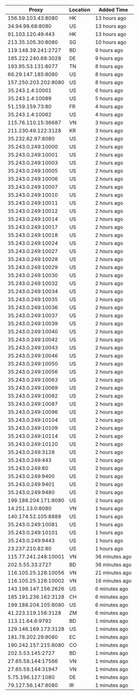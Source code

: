 | Proxy | Location | Added Time |
|---------|----------|------------|
| 156.59.103.43:8080 | HK | 13 hours ago |
| 34.94.98.68:8080 | US | 13 hours ago |
| 91.103.120.49:443 | HK | 13 hours ago |
| 213.35.105.30:8080 | SG | 10 hours ago |
| 119.148.39.241:2727 | BD | 9 hours ago |
| 185.222.240.68:3028 | DE | 9 hours ago |
| 193.95.53.131:8077 | TN | 8 hours ago |
| 66.29.147.185:8080 | US | 8 hours ago |
| 157.250.203.202:8080 | US | 8 hours ago |
| 35.243.1.4:10001 | US | 6 hours ago |
| 35.243.1.4:10089 | US | 5 hours ago |
| 51.159.159.73:80 | FR | 4 hours ago |
| 35.243.1.4:10062 | US | 4 hours ago |
| 115.76.110.15:36687 | VN | 3 hours ago |
| 211.230.49.122:3128 | KR | 3 hours ago |
| 35.232.62.97:8080 | US | 2 hours ago |
| 35.243.0.249:10000 | US | 2 hours ago |
| 35.243.0.249:10001 | US | 2 hours ago |
| 35.243.0.249:10003 | US | 2 hours ago |
| 35.243.0.249:10005 | US | 2 hours ago |
| 35.243.0.249:10006 | US | 2 hours ago |
| 35.243.0.249:10007 | US | 2 hours ago |
| 35.243.0.249:10010 | US | 2 hours ago |
| 35.243.0.249:10011 | US | 2 hours ago |
| 35.243.0.249:10012 | US | 2 hours ago |
| 35.243.0.249:10014 | US | 2 hours ago |
| 35.243.0.249:10017 | US | 2 hours ago |
| 35.243.0.249:10018 | US | 2 hours ago |
| 35.243.0.249:10024 | US | 2 hours ago |
| 35.243.0.249:10027 | US | 2 hours ago |
| 35.243.0.249:10028 | US | 2 hours ago |
| 35.243.0.249:10029 | US | 2 hours ago |
| 35.243.0.249:10030 | US | 2 hours ago |
| 35.243.0.249:10032 | US | 2 hours ago |
| 35.243.0.249:10034 | US | 2 hours ago |
| 35.243.0.249:10035 | US | 2 hours ago |
| 35.243.0.249:10036 | US | 2 hours ago |
| 35.243.0.249:10037 | US | 2 hours ago |
| 35.243.0.249:10039 | US | 2 hours ago |
| 35.243.0.249:10040 | US | 2 hours ago |
| 35.243.0.249:10042 | US | 2 hours ago |
| 35.243.0.249:10043 | US | 2 hours ago |
| 35.243.0.249:10046 | US | 2 hours ago |
| 35.243.0.249:10050 | US | 2 hours ago |
| 35.243.0.249:10056 | US | 2 hours ago |
| 35.243.0.249:10063 | US | 2 hours ago |
| 35.243.0.249:10069 | US | 2 hours ago |
| 35.243.0.249:10082 | US | 2 hours ago |
| 35.243.0.249:10087 | US | 2 hours ago |
| 35.243.0.249:10096 | US | 2 hours ago |
| 35.243.0.249:10104 | US | 2 hours ago |
| 35.243.0.249:10109 | US | 2 hours ago |
| 35.243.0.249:10114 | US | 2 hours ago |
| 35.243.0.249:10120 | US | 2 hours ago |
| 35.243.0.249:3128 | US | 2 hours ago |
| 35.243.0.249:443 | US | 2 hours ago |
| 35.243.0.249:80 | US | 2 hours ago |
| 35.243.0.249:9400 | US | 2 hours ago |
| 35.243.0.249:9401 | US | 2 hours ago |
| 35.243.0.249:9480 | US | 2 hours ago |
| 199.188.204.171:8080 | US | 2 hours ago |
| 14.251.13.0:8080 | VN | 1 hours ago |
| 140.174.52.105:8888 | US | 1 hours ago |
| 35.243.0.249:10081 | US | 1 hours ago |
| 35.243.0.249:10101 | US | 1 hours ago |
| 35.243.0.249:9443 | US | 1 hours ago |
| 23.237.210.82:80 | US | 1 hours ago |
| 115.77.241.248:10001 | VN | 36 minutes ago |
| 202.5.55.33:2727 | BD | 36 minutes ago |
| 116.105.25.128:10056 | VN | 21 minutes ago |
| 116.105.25.128:10002 | VN | 16 minutes ago |
| 143.198.147.156:2626 | US | 6 minutes ago |
| 185.191.236.162:3128 | CH | 6 minutes ago |
| 199.188.204.105:8080 | US | 6 minutes ago |
| 41.223.119.156:3128 | ZM | 6 minutes ago |
| 113.11.64.6:9792 | BD | 1 minutes ago |
| 129.146.169.173:3128 | US | 1 minutes ago |
| 181.78.202.29:8080 | EC | 1 minutes ago |
| 190.242.157.215:8080 | CO | 1 minutes ago |
| 202.5.53.145:2727 | BD | 1 minutes ago |
| 27.65.59.144:17566 | VN | 1 minutes ago |
| 27.65.59.144:31947 | VN | 1 minutes ago |
| 5.75.196.127:1080 | DE | 1 minutes ago |
| 79.127.56.147:8080 | IR | 1 minutes ago |
